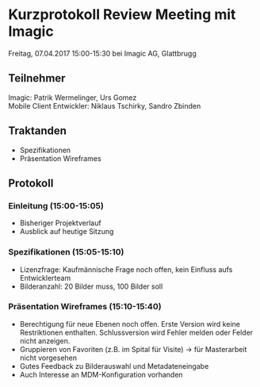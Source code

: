# Kurzprotokoll Review Meeting mit Imagic
Freitag, 07.04.2017 15:00-15:30 bei Imagic AG, Glattbrugg

## Teilnehmer

Imagic: Patrik Wermelinger, Urs Gomez  
Mobile Client Entwickler: Niklaus Tschirky, Sandro Zbinden

## Traktanden
- Spezifikationen
- Präsentation Wireframes

## Protokoll

### Einleitung (15:00-15:05)
- Bisheriger Projektverlauf
- Ausblick auf heutige Sitzung

### Spezifikationen (15:05-15:10)
- Lizenzfrage: Kaufmännische Frage noch offen, kein Einfluss aufs Entwicklerteam
- Bilderanzahl: 20 Bilder muss, 100 Bilder soll

### Präsentation Wireframes (15:10-15:40)
- Berechtigung für neue Ebenen noch offen. Erste Version wird keine Restriktionen enthalten. Schlussversion wird Fehler melden oder Felder nicht anzeigen.
- Gruppieren von Favoriten (z.B. im Spital für Visite) → für Masterarbeit nicht vorgesehen
- Gutes Feedback zu Bilderauswahl und Metadateneingabe
- Auch Interesse an MDM-Konfiguration vorhanden
